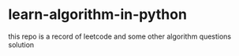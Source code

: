 # learn-algorithm-in-python
this repo is  a record of leetcode and some other algorithm questions solution
